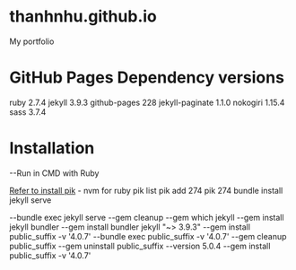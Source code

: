 # thanhnhu.github.io
My portfolio

# GitHub Pages Dependency versions

ruby	2.7.4
jekyll	3.9.3
github-pages	228
jekyll-paginate	1.1.0
nokogiri	1.15.4
sass	3.7.4

# Installation
--Run in CMD with Ruby

[Refer to install pik](https://notepad.onghu.com/2021/ruby27-windows-install-hello_world) - nvm for ruby
pik list
pik add 274
pik 274
bundle install
jekyll serve

--bundle exec jekyll serve
--gem cleanup
--gem which jekyll
--gem install jekyll bundler
--gem install bundler jekyll "~> 3.9.3"
--gem install public_suffix -v '4.0.7'
--bundle exec public_suffix -v '4.0.7'
--gem cleanup public_suffix
--gem uninstall public_suffix --version 5.0.4
--gem install public_suffix -v '4.0.7'